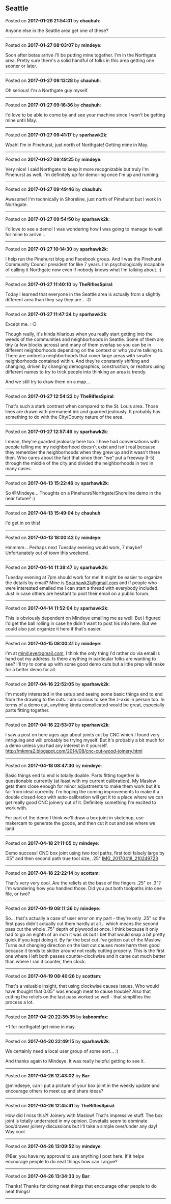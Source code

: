 ## Seattle
Posted on **2017-01-26 21:54:01** by **chauhuh**:

Anyone else in the Seattle area get one of these?

---

Posted on **2017-01-27 08:03:07** by **mindeye**:

Soon after betas arrive I'll be putting mine together. I'm in the Northgate area. Pretty sure there's a solid handful of folks in this area getting one sooner or later.

---

Posted on **2017-01-27 09:13:28** by **chauhuh**:

Oh serious! I'm a Northgate guy myself.

---

Posted on **2017-01-27 09:16:36** by **chauhuh**:

I'd love to be able to come by and see your machine since I won't be getting mine until May.

---

Posted on **2017-01-27 09:41:17** by **sparhawk2k**:

Woah! I'm in Pinehurst, just north of Northgate! Getting mine in May.

---

Posted on **2017-01-27 09:49:25** by **mindeye**:

Very nice! I said Northgate to keep it more recognizable but truly I'm Pinehurst as well. I'm definitely up for demo-ing once I'm up and running.

---

Posted on **2017-01-27 09:49:46** by **chauhuh**:

Awesome! I'm technically in Shoreline, just north of Pinehurst but I work in Northgate.

---

Posted on **2017-01-27 09:54:50** by **sparhawk2k**:

I'd love to see a demo! I was wondering how I was going to manage to wait for mine to arrive...

---

Posted on **2017-01-27 10:14:30** by **sparhawk2k**:

I help run the Pinehurst blog and Facebook group. And I was the Pinehurst Community Council president for like 7 years. I'm psychologically incapable of calling it Northgate now even if nobody knows what I'm talking about. :)

---

Posted on **2017-01-27 11:40:10** by **TheRiflesSpiral**:

Today I learned that everyone in the Seattle area is actually from a slightly different area than they say they are... :D

---

Posted on **2017-01-27 11:47:34** by **sparhawk2k**:

Except me. :-D



Though really, it's kinda hilarious when you really start getting into the weeds of the communities and neighborhoods in Seattle. Some of them are tiny (a few blocks across) and many of them overlap so you can be in different neighborhoods depending on the context or who you're talking to. There are umbrella neighborhoods that cover large areas with smaller neighborhoods contained within. And they're constantly shifting and changing, driven by changing demographics, construction, or realtors using different names to try to trick people into thinking an area is trendy.



And we still try to draw them on a map...

---

Posted on **2017-01-27 12:54:22** by **TheRiflesSpiral**:

That's such a stark contrast when compared to the St. Louis area. Those lines are drawn with permanent ink and guarded jealously. It probably has something to do with the City/County nature of the area.

---

Posted on **2017-01-27 12:57:46** by **sparhawk2k**:

I mean, they're guarded jealously here too. I have had conversations with people telling me my neighborhood doesn't exist and isn't real because they remember the neighborhoods when they grew up and it wasn't there then. Who cares about the fact that since then "we" put a freeway (I-5) through the middle of the city and divided the neighborhoods in two in many cases.

---

Posted on **2017-04-13 15:22:46** by **sparhawk2k**:

So @Mindeye... Thoughts on a Pinehurst/Northgate/Shoreline demo in the near future? :)

---

Posted on **2017-04-13 15:49:04** by **chauhuh**:

I'd get in on this!

---

Posted on **2017-04-13 18:00:42** by **mindeye**:

Hmmmm... Perhaps next Tuesday evening would work, 7 maybe? Unfortunately out of town this weekend.

---

Posted on **2017-04-14 11:39:47** by **sparhawk2k**:

Tuesday evening at 7pm should work for me! It might be easier to organize the details by email? Mine is Sparhawk2k@gmail.com and if people who were interested emailed me I can start a thread with everybody included. Just in case others are hesitant to post their email on a public forum.

---

Posted on **2017-04-14 11:52:04** by **sparhawk2k**:

This is obviously dependent on Mindeye emailing me as well. But I figured I'd get the ball rolling in case he didn't want to post his info here. But we could also just organize it here if that's easier.

---

Posted on **2017-04-15 08:00:41** by **mindeye**:

I'm at mind.eye@gmail.com, I think the only thing I'd rather do via email is hand out my address. Is there anything in particular folks are wanting to see? I'll try to come up with some good demo cuts but a little prep will make for a better demo for all.

---

Posted on **2017-04-16 22:52:05** by **sparhawk2k**:

I'm mostly interested in the setup and seeing some basic things end to end from the drawing to the cuts. I am curious to see the z-axis in person too. In terms of a demo cut, anything kinda complicated would be great, especially parts fitting together.

---

Posted on **2017-04-16 22:53:07** by **sparhawk2k**:

I saw a post on here ages ago about joints cut by CNC which I found very intriguing and will probably be trying myself. But it's probably a bit much for a demo unless you had any interest in it yourself. http://mkmra2.blogspot.com/2014/08/cnc-cut-wood-joinery.html

---

Posted on **2017-04-18 08:47:30** by **mindeye**:

Basic things end to end is totally doable. Parts fitting together is questionable currently (at least with my current calibration). My Maslow gets them close enough for minor adjustments to make them work but it's far from ideal currently. I'm hoping the coming improvements to make it a double closed-loop with auto-calibration will get it to a place where we can get really good CNC joinery out of it. Definitely something I'm excited to work with.



For part of the demo I think we'll draw a box joint in sketchup, use makercam to generate the gcode, and then cut it out and see where we land.

---

Posted on **2017-04-18 21:11:05** by **mindeye**:

Demo success! CNC box joint using two tool paths, first tool falsely large by .05" and then second path true tool size, .25" [IMG_20170418_210249723](//muut.com/u/maslowcnc/s3/:maslowcnc:yUZZ:img_20170418_210249723.jpg.jpg)

---

Posted on **2017-04-18 22:22:14** by **scottsm**:

That's very very cool. Are the reliefs at the base of the fingers .25" or .3"? I'm wondering how you handled those. Did you put both toolpaths into one file, or two?

---

Posted on **2017-04-19 08:11:36** by **mindeye**:

So... that's actually a case of user error on my part - they're only .25" so the first pass didn't actually cut them hardly at all... which means the second pass cut the whole .75" depth of plywood at once. I think because it only had to go an eighth of an inch it was ok but I bet that would snap a bit pretty quick if you kept doing it. By far the best cut I've gotten out of the Maslow. Turns out changing direction on the last cut causes more harm then good because it tends to skitter around not really cutting properly. This is the first one where I left both passes counter-clockwise and it came out much better than where I ran it counter, then clock.

---

Posted on **2017-04-19 08:40:26** by **scottsm**:

That's a valuable insight, that using clockwise causes issues. Who would have thought that 0.05" was enough meat to cause trouble? Also that cutting the reliefs on the last pass worked so well - that simplifies the process a lot.

---

Posted on **2017-04-20 22:39:35** by **kaboomfox**:

+1 for northgate! get mine in may.

---

Posted on **2017-04-20 22:49:15** by **sparhawk2k**:

We certainly need a local user group of some sort... :)



And thanks again to Mindeye. It was really helpful getting to see it.

---

Posted on **2017-04-26 12:43:02** by **Bar**:

@mindseye, can I put a picture of your box joint in the weekly update and encourage others to meet up and share ideas?

---

Posted on **2017-04-26 12:45:41** by **TheRiflesSpiral**:

How did I miss this?! Joinery with Maslow! That's impressive stuff. The box joint is totally underrated in my opinion. Dovetails seem to dominate box/drawer joinery discussions but I'll take a simple over/under any day! Way cool.

---

Posted on **2017-04-26 13:09:52** by **mindeye**:

@Bar, you have my approval to use anything I post here. If it helps encourage people to do neat things how can I argue?

---

Posted on **2017-04-26 13:34:33** by **Bar**:

Thanks! Thanks for doing neat things that encourage other people to do neat things!

---

